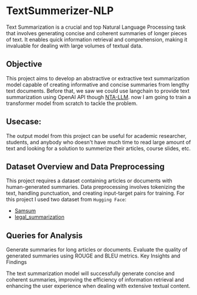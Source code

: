 # TextSummerizer-NLP
Text Summarization is a crucial and top Natural Language Processing task that involves generating concise and coherent summaries of longer pieces of text. It enables quick information retrieval and comprehension, making it invaluable for dealing with large volumes of textual data.

## Objective
This project aims to develop an abstractive or extractive text summarization model capable of creating informative and concise summaries from lengthy text documents. Before that, we saw we could use langchain to provide text summarization using OpenAI API though [NTA-LLM](https://github.com/parham075/NTA-LLM). now I am going to train a transformer model from scratch to tackle the problem.

## Usecase:
The output model from this project can be useful for academic researcher, students, and anybody who doesn't have much time to read large amount of text and looking for a solution to summerize their articles, course slides, etc. 

## Dataset Overview and Data Preprocessing

This project requires a dataset containing articles or documents with human-generated summaries. Data preprocessing involves tokenizing the text, handling punctuation, and creating input-target pairs for training.
For this project I used two dataset from `Hugging Face`:
- [Samsum](https://huggingface.co/datasets/samsum?row=0)
- [legal_summarization](https://huggingface.co/datasets/lighteval/legal_summarization?row=0)

## Queries for Analysis

Generate summaries for long articles or documents.
Evaluate the quality of generated summaries using ROUGE and BLEU metrics.
Key Insights and Findings

The text summarization model will successfully generate concise and coherent summaries, improving the efficiency of information retrieval and enhancing the user experience when dealing with extensive textual content.
